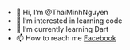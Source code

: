 - 👋 Hi, I’m @ThaiMinhNguyen
- 👀 I’m interested in learning code
- 🌱 I’m currently learning Dart
- 📫 How to reach me 
<a href= "https://www.facebook.com/thaiminhnguyen2201">Facebook</a>
<!---
ThaiMinhNguyen/ThaiMinhNguyen is a ✨ special ✨ repository because its `README.md` (this file) appears on your GitHub profile.
You can click the Preview link to take a look at your changes.
--->
